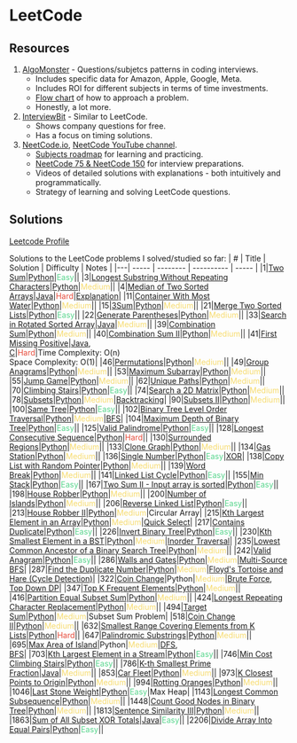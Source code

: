 LeetCode
========

## Resources
1. [AlgoMonster](https://algo.monster/problems/stats) - Questions/subjetcs patterns in coding interviews.
   * Includes specific data for Amazon, Apple, Google, Meta.
   * Includes ROI for different subjects in terms of time investments.
   * [Flow chart](https://algo.monster/flowchart) of how to approach a problem.
   * Honestly, a lot more.
2. [InterviewBit](https://www.interviewbit.com/) - Similar to LeetCode.
   * Shows company questions for free.
   * Has a focus on timing solutions.
3. [NeetCode.io](https://neetcode.io/), [NeetCode YouTube channel](https://www.youtube.com/c/neetcode).
   * [Subjects roadmap](https://neetcode.io/roadmap) for learning and practicing.
   * [NeetCode 75 & NeetCode 150](https://neetcode.io/practice) for interview preparations.
   * Videos of detailed solutions with explanations - both intuitively and programmatically.
   * Strategy of learning and solving LeetCode questions.

## Solutions

[Leetcode Profile](https://leetcode.com/u/galelh/)

Solutions to the LeetCode problems I solved/studied so far:
| # | Title | Solution | Difficulty | Notes |
|---| ----- | -------- | ---------- | ----- |
|1|[Two Sum](https://leetcode.com/problems/two-sum/description/)|[Python](./solutions/python/Two_Sum_1.py)|<span style='color:#58d68d'>Easy</span>||
|3|[Longest Substring Without Repeating Characters](https://leetcode.com/problems/longest-substring-without-repeating-characters/description/)|[Python](./solutions/python/length_Of_Longest_Substring_3.py)|<span style='color:#f7dc6f'>Medium</span>||
|4|[Median of Two Sorted Arrays](https://leetcode.com/problems/median-of-two-sorted-arrays/description/)|[Java](./solutions/Java/Median_of_Two_Sorted_Arrays_4.java)|<span style='color:#e74c3c'>Hard</span>|[Explanation](https://www.youtube.com/watch?v=q6IEA26hvXc)|
|11|[Container With Most Water](https://leetcode.com/problems/container-with-most-water/description/)|[Python](./solutions/python/Container_With_Most_Water_11.py)|<span style='color:#f7dc6f'>Medium</span>||
|15|[3Sum](https://leetcode.com/problems/3sum/description/)|[Python](./solutions/python/3Sum_15.py)|<span style='color:#f7dc6f'>Medium</span>||
|21|[Merge Two Sorted Lists](https://leetcode.com/problems/merge-two-sorted-lists/description/)|[Python](./solutions/python/MergeTwoSortedLists.py)|<span style='color:#58d68d'>Easy</span>||
|22|[Generate Parentheses](https://leetcode.com/problems/generate-parentheses/description/)|[Python](./solutions/python/Generate_Parentheses_22.py)|<span style='color:#f7dc6f'>Medium</span>||
|33|[Search in Rotated Sorted Array](https://leetcode.com/problems/search-in-rotated-sorted-array/description/)|[Java](./solutions/Java/Search_in_Rotated_Sorted_Array_33.java)|<span style='color:#f7dc6f'>Medium</span>||
|39|[Combination Sum](https://leetcode.com/problems/combination-sum/description/)|[Python](./solutions/python/Combination_Sum_39.py)|<span style='color:#f7dc6f'>Medium</span>||
|40|[Combination Sum II](https://leetcode.com/problems/combination-sum-ii/description/)|[Python](./solutions/python/Combination_Sum_II_40.py)|<span style='color:#f7dc6f'>Medium</span>||
|41|[First Missing Positive](https://leetcode.com/problems/first-missing-positive/description/)|[Java](./solutions/Java/First_Missing_Positive_41.java),<br>[C](./solutions/C/FirstMissingPositive.c)|<span style='color:#e74c3c'>Hard</span>|Time Complexity: O(n)<br>Space Complexity: O(1)|
|46|[Permutations](https://leetcode.com/problems/permutations/description/)|[Python](./solutions/python/Permutations_46.py)|<span style='color:#f7dc6f'>Medium</span>||
|49|[Group Anagrams](https://leetcode.com/problems/group-anagrams/description/)|[Python](./solutions/python/Group_Anagrams_49.py)|<span style='color:#f7dc6f'>Medium</span>||
|53|[Maximum Subarray](https://leetcode.com/problems/maximum-subarray/description/)|[Python](./solutions/python/Max_Subarray_53.py)|<span style='color:#f7dc6f'>Medium</span>||
|55|[Jump Game](https://leetcode.com/problems/jump-game/description/)|[Python](./solutions/python/Jump_Game_55.py)|<span style='color:#f7dc6f'>Medium</span>||
|62|[Unique Paths](https://leetcode.com/problems/unique-paths/description/)|[Python](./solutions/python/062.Unique%20Paths)|<span style='color:#f7dc6f'>Medium</span>||
|70|[Climbing Stairs](https://leetcode.com/problems/climbing-stairs/description/)|[Python](./solutions/python/Climbing_Stairs_70.py)|<span style='color:#58d68d'>Easy</span>||
|74|[Search a 2D Matrix](https://leetcode.com/problems/search-a-2d-matrix/description/)|[Python](./solutions/python/Search_a_2D_Matrix_74.py)|<span style='color:#f7dc6f'>Medium</span>||
|78|[Subsets](https://leetcode.com/problems/subsets/description/)|[Python](./solutions/python/Subsets_78.py)|<span style='color:#f7dc6f'>Medium</span>|[Backtracking]()|
|90|[Subsets II](https://leetcode.com/problems/subsets-ii/description/)|[Python](./solutions/python/Subsets_II_90.py)|<span style='color:#f7dc6f'>Medium</span>||
|100|[Same Tree](https://leetcode.com/problems/same-tree/description/)|[Python](./solutions/python/Same_Tree_100.py)|<span style='color:#58d68d'>Easy</span>||
|102|[Binary Tree Level Order Traversal](https://leetcode.com/problems/binary-tree-level-order-traversal/description/)|[Python](./solutions/python/Level_Order_Traversal_102.py)|<span style='color:#f7dc6f'>Medium</span>|[BFS](https://en.wikipedia.org/wiki/Breadth-first_search)|
|104|[Maximum Depth of Binary Tree](https://leetcode.com/problems/maximum-depth-of-binary-tree/description/)|[Python](./solutions/python/Depth_Of_Binary_Tree_104.py)|<span style='color:#58d68d'>Easy</span>||
|125|[Valid Palindrome](https://leetcode.com/problems/valid-palindrome/description/)|[Python](./solutions/python/Is_Palindrome.py)|<span style='color:#58d68d'>Easy</span>||
|128|[Longest Consecutive Sequence](https://leetcode.com/problems/longest-consecutive-sequence/description/)|[Python](./solutions/python/Longest_Consecutive_Sequence_128.py)|<span style='color:#e74c3c'>Hard</span>||
|130|[Surrounded Regions](https://leetcode.com/problems/surrounded-regions/description/)|[Python](./solutions/python/Surrounded_Regions_130.py)|<span style='color:#f7dc6f'>Medium</span>||
|133|[Clone Graph](https://leetcode.com/problems/clone-graph/description/)|[Python](./solutions/python/Clone_Graph_133.py)|<span style='color:#f7dc6f'>Medium</span>||
|134|[Gas Station](https://leetcode.com/problems/gas-station/description/)|[Python](./solutions/python/Gas_Station_134.py)|<span style='color:#f7dc6f'>Medium</span>||
|136|[Single Number](https://leetcode.com/problems/single-number/description/)|[Python](./solutions/python/Single_Number_136.py)|<span style='color:#58d68d'>Easy</span>|[XOR](https://en.wikipedia.org/wiki/Exclusive_or)|
|138|[Copy List with Random Pointer](https://leetcode.com/problems/copy-list-with-random-pointer/description/)|[Python](./solutions/python/Copy_List_With_Random_Pointer_138.py)|<span style='color:#f7dc6f'>Medium</span>||
|139|[Word Break](https://leetcode.com/problems/word-break/description/)|[Python](./solutions/python/0139.Word%20Break)|<span style='color:#f7dc6f'>Medium</span>||
|141|[Linked List Cycle](https://leetcode.com/problems/linked-list-cycle/description/)|[Python](./solutions/python/Linked_List_Cycle_Detection_141.py)|<span style='color:#58d68d'>Easy</span>||
|155|[Min Stack](https://leetcode.com/problems/min-stack/description/)|[Python](./solutions/python/Min_Stuck_155.py)|<span style='color:#58d68d'>Easy</span>||
|167|[Two Sum II - Input array is sorted](https://leetcode.com/problems/two-sum-ii-input-array-is-sorted/description/)|[Python](./solutions/python/Two_Sum2_167.py)|<span style='color:#58d68d'>Easy</span>||
|198|[House Robber](https://leetcode.com/problems/house-robber/description/)|[Python](./solutions/python/House%20Robber/House_Robber_1.py)|<span style='color:#f7dc6f'>Medium</span>||
|200|[Number of Islands](https://leetcode.com/problems/number-of-islands/description/)|[Python](./solutions/python/Num_Of_Isalnds_200.py)|<span style='color:#f7dc6f'>Medium</span>||
|206|[Reverse Linked List](https://leetcode.com/problems/reverse-linked-list/description/)|[Python](./solutions/python/Reverse_Linked_List_206.py)|<span style='color:#58d68d'>Easy</span>||
|213|[House Robber II](https://leetcode.com/problems/house-robber-ii/description/)|[Python](./solutions/python/House%20Robber/House_Robber_2.py)|<span style='color:#f7dc6f'>Medium</span>|Circular Array|
|215|[Kth Largest Element in an Array](https://leetcode.com/problems/kth-largest-element-in-an-array/description/)|[Python](./solutions/python/Kth_Largest_In_Array_215.py)|<span style='color:#f7dc6f'>Medium</span>|[Quick Select](https://en.wikipedia.org/wiki/Quickselect)|
|217|[Contains Duplicate](https://leetcode.com/problems/contains-duplicate/description/)|[Python](./solutions/python/Contains_Duplicate.py)|<span style='color:#58d68d'>Easy</span>||
|226|[Invert Binary Tree](https://leetcode.com/problems/invert-binary-tree/description/)|[Python](./solutions/python/Invert_Binary_Tree_226.py)|<span style='color:#58d68d'>Easy</span>||
|230|[Kth Smallest Element in a BST](https://leetcode.com/problems/kth-smallest-element-in-a-bst/description/)|[Python](./solutions/python/Kth_Smallest_In_BST_230.py)|<span style='color:#f7dc6f'>Medium</span>|[Inorder Traversal](https://en.wikipedia.org/wiki/Tree_traversal#In-order)|
|235|[Lowest Common Ancestor of a Binary Search Tree](https://leetcode.com/problems/lowest-common-ancestor-of-a-binary-search-tree/description/)|[Python](./solutions/python/Lowest_Common_ancestor_235.py)|<span style='color:#f7dc6f'>Medium</span>||
|242|[Valid Anagram](https://leetcode.com/problems/valid-anagram/description/)|[Python](./solutions/python/Valid_Anagram_242.py)|<span style='color:#58d68d'>Easy</span>||
|286|[Walls and Gates](https://leetcode.com/problems/walls-and-gates/description/)|[Python](./solutions/python/Walls_and_Gates_286.py)|<span style='color:#f7dc6f'>Medium</span>|[Multi-Source BFS](https://www.geeksforgeeks.org/multi-source-shortest-path-in-unweighted-graph/)|
|287|[Find the Duplicate Number](https://leetcode.com/problems/find-the-duplicate-number/description/)|[Python](./solutions/python/Find_the_Duplicate_Number_287.py)|<span style='color:#f7dc6f'>Medium</span>|[Floyd's Tortoise and Hare (Cycle Detection)](https://en.wikipedia.org/wiki/Cycle_detection#Floyd's_tortoise_and_hare)|
|322|[Coin Change](https://leetcode.com/problems/coin-change/description/)|Python|<span style='color:#f7dc6f'>Medium</span>|[Brute Force](./solutions/python/0322.Coin%20Change/Brute_Force.py),<br>[Top Down DP](./solutions/python/0322.Coin%20Change/DP_Top_Down.py)|
|347|[Top K Frequent Elements](https://leetcode.com/problems/top-k-frequent-elements/description/)|[Python](./solutions/python/Top_K_Frequent_Elements_347.py)|<span style='color:#f7dc6f'>Medium</span>||
|416|[Partition Equal Subset Sum](https://leetcode.com/problems/partition-equal-subset-sum/description/)|[Python](./solutions/python/Partition_Equal_416.py)|<span style='color:#f7dc6f'>Medium</span>||
|424|[Longest Repeating Character Replacement](https://leetcode.com/problems/longest-repeating-character-replacement/description/)|[Python](./solutions/python/LongestRepeatingCharacterReplacement.py)|<span style='color:#f7dc6f'>Medium</span>||
|494|[Target Sum](https://leetcode.com/problems/target-sum/description/)|[Python](./solutions/python/Target_Sum_494.py)|<span style='color:#f7dc6f'>Medium</span>|Subset Sum Problem|
|518|[Coin Change II](https://leetcode.com/problems/coin-change-ii/description/)|[Python](./solutions/python/Coin_Change_2_518.py)|<span style='color:#f7dc6f'>Medium</span>||
|632|[Smallest Range Covering Elements from K Lists](https://leetcode.com/problems/smallest-range-covering-elements-from-k-lists/description/)|[Python](./solutions/python/632.Smallest_Range_Covering_Elements_from_K_Lists.py)|<span style='color:#e74c3c'>Hard</span>||
|647|[Palindromic Substrings](https://leetcode.com/problems/palindromic-substrings/description/)|[Python](./solutions/python/Palindromic_Substrings_647.py)|<span style='color:#f7dc6f'>Medium</span>||
|695|[Max Area of Island](https://leetcode.com/problems/max-area-of-island/description/)|Python|<span style='color:#f7dc6f'>Medium</span>|[DFS](./solutions/python/0695.Max%20Area%20Of%20Island/DFS_solution.py),<br>[BFS](./solutions/python/0695.Max%20Area%20Of%20Island/BFS_solution.py)|
|703|[Kth Largest Element in a Stream](https://leetcode.com/problems/kth-largest-element-in-a-stream/description/)|[Python](./solutions/python/Kth_Largest_In_A_Stream_703.py)|<span style='color:#58d68d'>Easy</span>||
|746|[Min Cost Climbing Stairs](https://leetcode.com/problems/min-cost-climbing-stairs/description/)|[Python](./solutions/python/Min_Cost_Climbing_Stairs_746.py)|<span style='color:#58d68d'>Easy</span>||
|786|[K-th Smallest Prime Fraction](https://leetcode.com/problems/k-th-smallest-prime-fraction/)|[Java](./solutions/Java/KthSmallestPrimeFrac.java)|<span style='color:#f7dc6f'>Medium</span>||
|853|[Car Fleet](https://leetcode.com/problems/car-fleet/description/)|[Python](./solutions/python/Car_Fleet_853.py)|<span style='color:#f7dc6f'>Medium</span>||
|973|[K Closest Points to Origin](https://leetcode.com/problems/k-closest-points-to-origin/description/)|[Python](./solutions/python/K_Closest_Points_To_Origin_973.py)|<span style='color:#f7dc6f'>Medium</span>||
|994|[Rotting Oranges](https://leetcode.com/problems/rotting-oranges/description/)|[Python](./solutions/python/Rotting_Oranges_994.py)|<span style='color:#f7dc6f'>Medium</span>||
|1046|[Last Stone Weight](https://leetcode.com/problems/last-stone-weight/description/)|[Python](./solutions/python/Last_Stone_Weight_1046.py)|<span style='color:#58d68d'>Easy</span>|Max Heap|
|1143|[Longest Common Subsequence](https://leetcode.com/problems/longest-common-subsequence/description/)|[Python](./solutions/python/LCS_1143.py)|<span style='color:#f7dc6f'>Medium</span>||
|1448|[Count Good Nodes in Binary Tree](https://leetcode.com/problems/count-good-nodes-in-binary-tree/description/)|[Python](./solutions/python/Count_Good_Nodes_1448.py)|<span style='color:#f7dc6f'>Medium</span>||
|1813|[Sentence Similarity III](https://leetcode.com/problems/sentence-similarity-iii/description/)|[Python](./solutions/python/1813.Sentence_Similarity_3.py)|<span style='color:#f7dc6f'>Medium</span>||
|1863|[Sum of All Subset XOR Totals](https://leetcode.com/problems/sum-of-all-subset-xor-totals/)|[Java](./solutions/Java/SumofAllSubsetXORTotals.java)|<span style='color:#58d68d'>Easy</span>||
|2206|[Divide Array Into Equal Pairs](https://leetcode.com/problems/divide-array-into-equal-pairs/description/)|[Python](./solutions/python/Divide_Array_2206.py)|<span style='color:#58d68d'>Easy</span>||
